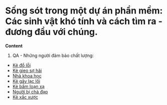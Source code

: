 # Sống sót trong một dự án phần mềm: Các sinh vật khó tính và cách tìm ra - đương đầu với chúng.

**Content**

1. QA - Những người đảm bảo chất lượng:
  * [Kẻ đổ lỗi](/QA_ke_do_loi)
  * [Kẻ gieo sợ hãi](/QA_ke_gieo_so_hai)
  * [Nhà khoa học](/QA_nha_khoa_hoc)
  * [Kẻ gây lạc lối](/QA_ke_gay_lac_loi)
  * [Kẻ bấm loạn xạ](/QA_ke_bam_loan_xa)
  * [Người bị chà đạp](/QA_nguoi_bi_cha_dap)
  * [Kẻ xấc xược](/QA_ke_xac_xuoc)

  